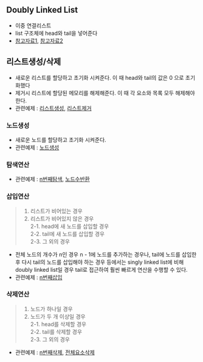 ## Doubly Linked List
- 이중 연결리스트
- list 구조체에 head와 tail을 넣어준다
- [참고자료1](https://blog.naver.com/beaqon/221240197476), [참고자료2](https://blog.naver.com/qorengus531/221462245653)

## 리스트생성/삭제
- 새로운 리스트를 할당하고 초기화 시켜준다. 이 때 head와 tail의 값은 0 으로 초기화했다
- 제거시 리스트에 할당된 메모리를 해제해준다. 이 때 각 요소와 목록 모두 해제해야 한다.
- 관련예제 : [리스트생성](./list_init), [리스트제거](./free_list.c)

### 노드생성
- 새로운 노드를 할당하고 초기화 시켜준다. 
- 관련예제 : [노드생성](./create_elem.c)

### 탐색연산
- 관련예제 : [n번째탐색](./list_get.c), [노드수반환](./list_size.c)

### 삽입연산
> 1. 리스트가 비어있는 경우
> 2. 리스트가 비어있지 않은 경우<br>
>  2-1. head에 새 노드를 삽입할 경우<br>
>  2-2. tail에 새 노드를 삽입할 경우<br>
>  2-3. 그 외의 경우
- 전체 노드의 개수가 n인 경우 n - 1에 노드를 추가하는 경우나,  tail에 노드를 삽입한 후 다시 tail의 노드를 삽입해야 하는 경우 등에서는 singly linked list에 비해 doubly linked list일 경우 tail로 접근하여 훨씬 빠르게 연산을 수행할 수 있다.
- 관련예제 : [n번째삽입](./list_add.c)

### 삭제연산
> 1. 노드가 하나일 경우
> 2. 노드가 두 개 이상일 경우<br>
>  2-1. head를 삭제할 경우<br>
>  2-2. tail를 삭제할 경우<br>
>  2-3. 그 외의 경우
- 관련예제 : [n번째삭제](./list_remove.c), [전체요소삭제](./list_clear)

